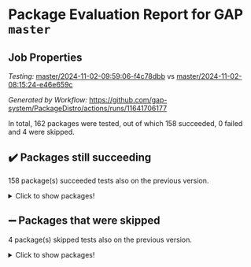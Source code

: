 # Package Evaluation Report for GAP `master`

## Job Properties

*Testing:* [master/2024-11-02-09:59:06-f4c78dbb](https://github.com/gap-system/PackageDistro/blob/data/reports/master/2024-11-02-09:59:06-f4c78dbb) vs [master/2024-11-02-08:15:24-e46e659c](https://github.com/gap-system/PackageDistro/blob/data/reports/master/2024-11-02-08:15:24-e46e659c)

*Generated by Workflow:* https://github.com/gap-system/PackageDistro/actions/runs/11641706177

In total, 162 packages were tested, out of which 158 succeeded, 0 failed and 4 were skipped.

## :heavy_check_mark: Packages still succeeding

158 package(s) succeeded tests also on the previous version.
<details><summary>Click to show packages!</summary>

- 4ti2interface 2023.02-04 [(success)](https://github.com/gap-system/PackageDistro/actions/runs/11641706177/job/32420564826)
- ace 5.6.2 [(success)](https://github.com/gap-system/PackageDistro/actions/runs/11641706177/job/32420566670)
- aclib 1.3.2 [(success)](https://github.com/gap-system/PackageDistro/actions/runs/11641706177/job/32420566854)
- agt 0.3.1 [(success)](https://github.com/gap-system/PackageDistro/actions/runs/11641706177/job/32420567017)
- alnuth 3.2.1 [(success)](https://github.com/gap-system/PackageDistro/actions/runs/11641706177/job/32420567116)
- anupq 3.3.1 [(success)](https://github.com/gap-system/PackageDistro/actions/runs/11641706177/job/32420567660)
- atlasrep 2.1.9 [(success)](https://github.com/gap-system/PackageDistro/actions/runs/11641706177/job/32420568021)
- autodoc 2023.06.19 [(success)](https://github.com/gap-system/PackageDistro/actions/runs/11641706177/job/32420568081)
- automata 1.16 [(success)](https://github.com/gap-system/PackageDistro/actions/runs/11641706177/job/32420568140)
- automgrp 1.3.2 [(success)](https://github.com/gap-system/PackageDistro/actions/runs/11641706177/job/32420568206)
- autpgrp 1.11 [(success)](https://github.com/gap-system/PackageDistro/actions/runs/11641706177/job/32420568256)
- cap 2024.10-08 [(success)](https://github.com/gap-system/PackageDistro/actions/runs/11641706177/job/32420568306)
- caratinterface 2.3.7 [(success)](https://github.com/gap-system/PackageDistro/actions/runs/11641706177/job/32420568356)
- cddinterface 2024.09.02 [(success)](https://github.com/gap-system/PackageDistro/actions/runs/11641706177/job/32420568393)
- circle 1.6.6 [(success)](https://github.com/gap-system/PackageDistro/actions/runs/11641706177/job/32420568462)
- classicpres 1.22 [(success)](https://github.com/gap-system/PackageDistro/actions/runs/11641706177/job/32420568506)
- cohomolo 1.6.11 [(success)](https://github.com/gap-system/PackageDistro/actions/runs/11641706177/job/32420568551)
- congruence 1.2.7 [(success)](https://github.com/gap-system/PackageDistro/actions/runs/11641706177/job/32420568594)
- corefreesub 0.6 [(success)](https://github.com/gap-system/PackageDistro/actions/runs/11641706177/job/32420568639)
- corelg 1.57 [(success)](https://github.com/gap-system/PackageDistro/actions/runs/11641706177/job/32420568695)
- crime 1.6 [(success)](https://github.com/gap-system/PackageDistro/actions/runs/11641706177/job/32420568740)
- crisp 1.4.6 [(success)](https://github.com/gap-system/PackageDistro/actions/runs/11641706177/job/32420568787)
- crypting 0.10.5 [(success)](https://github.com/gap-system/PackageDistro/actions/runs/11641706177/job/32420568862)
- cryst 4.1.27 [(success)](https://github.com/gap-system/PackageDistro/actions/runs/11641706177/job/32420568930)
- crystcat 1.1.10 [(success)](https://github.com/gap-system/PackageDistro/actions/runs/11641706177/job/32420569020)
- ctbllib 1.3.9 [(success)](https://github.com/gap-system/PackageDistro/actions/runs/11641706177/job/32420569079)
- cubefree 1.20 [(success)](https://github.com/gap-system/PackageDistro/actions/runs/11641706177/job/32420569143)
- curlinterface 2.4.0 [(success)](https://github.com/gap-system/PackageDistro/actions/runs/11641706177/job/32420569219)
- cvec 2.8.2 [(success)](https://github.com/gap-system/PackageDistro/actions/runs/11641706177/job/32420569276)
- datastructures 0.3.1 [(success)](https://github.com/gap-system/PackageDistro/actions/runs/11641706177/job/32420569357)
- deepthought 1.0.7 [(success)](https://github.com/gap-system/PackageDistro/actions/runs/11641706177/job/32420569437)
- design 1.8.1 [(success)](https://github.com/gap-system/PackageDistro/actions/runs/11641706177/job/32420569544)
- difsets 2.3.1 [(success)](https://github.com/gap-system/PackageDistro/actions/runs/11641706177/job/32420569616)
- digraphs 1.9.0 [(success)](https://github.com/gap-system/PackageDistro/actions/runs/11641706177/job/32420569700)
- edim 1.3.8 [(success)](https://github.com/gap-system/PackageDistro/actions/runs/11641706177/job/32420569775)
- example 4.3.4 [(success)](https://github.com/gap-system/PackageDistro/actions/runs/11641706177/job/32420569871)
- examplesforhomalg 2023.10-01 [(success)](https://github.com/gap-system/PackageDistro/actions/runs/11641706177/job/32420569960)
- factint 1.6.3 [(success)](https://github.com/gap-system/PackageDistro/actions/runs/11641706177/job/32420570025)
- ferret 1.0.14 [(success)](https://github.com/gap-system/PackageDistro/actions/runs/11641706177/job/32420570090)
- fga 1.5.0 [(success)](https://github.com/gap-system/PackageDistro/actions/runs/11641706177/job/32420570171)
- fining 1.5.6 [(success)](https://github.com/gap-system/PackageDistro/actions/runs/11641706177/job/32420570233)
- float 1.0.5 [(success)](https://github.com/gap-system/PackageDistro/actions/runs/11641706177/job/32420570349)
- format 1.4.4 [(success)](https://github.com/gap-system/PackageDistro/actions/runs/11641706177/job/32420570476)
- forms 1.2.12 [(success)](https://github.com/gap-system/PackageDistro/actions/runs/11641706177/job/32420570554)
- fplsa 1.2.6 [(success)](https://github.com/gap-system/PackageDistro/actions/runs/11641706177/job/32420570640)
- fr 2.4.13 [(success)](https://github.com/gap-system/PackageDistro/actions/runs/11641706177/job/32420570728)
- francy 2.0.3 [(success)](https://github.com/gap-system/PackageDistro/actions/runs/11641706177/job/32420570826)
- fwtree 1.3 [(success)](https://github.com/gap-system/PackageDistro/actions/runs/11641706177/job/32420570917)
- gapdoc 1.6.7 [(success)](https://github.com/gap-system/PackageDistro/actions/runs/11641706177/job/32420571014)
- gauss 2023.08-01 [(success)](https://github.com/gap-system/PackageDistro/actions/runs/11641706177/job/32420571135)
- gaussforhomalg 2024.08-01 [(success)](https://github.com/gap-system/PackageDistro/actions/runs/11641706177/job/32420571242)
- gbnp 1.1.0 [(success)](https://github.com/gap-system/PackageDistro/actions/runs/11641706177/job/32420571315)
- generalizedmorphismsforcap 2024.09-03 [(success)](https://github.com/gap-system/PackageDistro/actions/runs/11641706177/job/32420571398)
- genss 1.6.9 [(success)](https://github.com/gap-system/PackageDistro/actions/runs/11641706177/job/32420571465)
- gradedmodules 2024.01-01 [(success)](https://github.com/gap-system/PackageDistro/actions/runs/11641706177/job/32420571542)
- gradedringforhomalg 2024.07-01 [(success)](https://github.com/gap-system/PackageDistro/actions/runs/11641706177/job/32420571626)
- grape 4.9.2 [(success)](https://github.com/gap-system/PackageDistro/actions/runs/11641706177/job/32420571711)
- groupoids 1.76 [(success)](https://github.com/gap-system/PackageDistro/actions/runs/11641706177/job/32420571812)
- grpconst 2.6.5 [(success)](https://github.com/gap-system/PackageDistro/actions/runs/11641706177/job/32420571915)
- guarana 0.96.3 [(success)](https://github.com/gap-system/PackageDistro/actions/runs/11641706177/job/32420572023)
- guava 3.19 [(success)](https://github.com/gap-system/PackageDistro/actions/runs/11641706177/job/32420572133)
- hap 1.66 [(success)](https://github.com/gap-system/PackageDistro/actions/runs/11641706177/job/32420572224)
- hapcryst 0.1.15 [(success)](https://github.com/gap-system/PackageDistro/actions/runs/11641706177/job/32420572328)
- hecke 1.5.4 [(success)](https://github.com/gap-system/PackageDistro/actions/runs/11641706177/job/32420572427)
- help 4.0 [(success)](https://github.com/gap-system/PackageDistro/actions/runs/11641706177/job/32420572508)
- homalg 2024.01-01 [(success)](https://github.com/gap-system/PackageDistro/actions/runs/11641706177/job/32420572608)
- homalgtocas 2023.11-01 [(success)](https://github.com/gap-system/PackageDistro/actions/runs/11641706177/job/32420572683)
- idrel 2.48 [(success)](https://github.com/gap-system/PackageDistro/actions/runs/11641706177/job/32420572754)
- images 1.3.3 [(success)](https://github.com/gap-system/PackageDistro/actions/runs/11641706177/job/32420572824)
- intpic 0.4.0 [(success)](https://github.com/gap-system/PackageDistro/actions/runs/11641706177/job/32420572877)
- io 4.9.0 [(success)](https://github.com/gap-system/PackageDistro/actions/runs/11641706177/job/32420572946)
- io_forhomalg 2023.02-04 [(success)](https://github.com/gap-system/PackageDistro/actions/runs/11641706177/job/32420573008)
- irredsol 1.4.4 [(success)](https://github.com/gap-system/PackageDistro/actions/runs/11641706177/job/32420573054)
- json 2.2.2 [(success)](https://github.com/gap-system/PackageDistro/actions/runs/11641706177/job/32420573095)
- jupyterkernel 1.5.1 [(success)](https://github.com/gap-system/PackageDistro/actions/runs/11641706177/job/32420573145)
- jupyterviz 1.5.6 [(success)](https://github.com/gap-system/PackageDistro/actions/runs/11641706177/job/32420573188)
- kan 1.37 [(success)](https://github.com/gap-system/PackageDistro/actions/runs/11641706177/job/32420573238)
- kbmag 1.5.11 [(success)](https://github.com/gap-system/PackageDistro/actions/runs/11641706177/job/32420573282)
- laguna 3.9.7 [(success)](https://github.com/gap-system/PackageDistro/actions/runs/11641706177/job/32420573321)
- liealgdb 2.2.1 [(success)](https://github.com/gap-system/PackageDistro/actions/runs/11641706177/job/32420573359)
- liepring 2.9.1 [(success)](https://github.com/gap-system/PackageDistro/actions/runs/11641706177/job/32420573408)
- liering 2.4.2 [(success)](https://github.com/gap-system/PackageDistro/actions/runs/11641706177/job/32420573444)
- linearalgebraforcap 2024.10-01 [(success)](https://github.com/gap-system/PackageDistro/actions/runs/11641706177/job/32420573482)
- lins 0.9 [(success)](https://github.com/gap-system/PackageDistro/actions/runs/11641706177/job/32420573514)
- localizeringforhomalg 2023.10-01 [(success)](https://github.com/gap-system/PackageDistro/actions/runs/11641706177/job/32420573556)
- loops 3.4.4 [(success)](https://github.com/gap-system/PackageDistro/actions/runs/11641706177/job/32420573599)
- lpres 1.1.1 [(success)](https://github.com/gap-system/PackageDistro/actions/runs/11641706177/job/32420573653)
- majoranaalgebras 1.5.2 [(success)](https://github.com/gap-system/PackageDistro/actions/runs/11641706177/job/32420573691)
- mapclass 1.4.6 [(success)](https://github.com/gap-system/PackageDistro/actions/runs/11641706177/job/32420573743)
- matgrp 0.71 [(success)](https://github.com/gap-system/PackageDistro/actions/runs/11641706177/job/32420573795)
- matricesforhomalg 2024.08-05 [(success)](https://github.com/gap-system/PackageDistro/actions/runs/11641706177/job/32420573839)
- modisom 3.0.0 [(success)](https://github.com/gap-system/PackageDistro/actions/runs/11641706177/job/32420573876)
- modulepresentationsforcap 2024.09-02 [(success)](https://github.com/gap-system/PackageDistro/actions/runs/11641706177/job/32420573922)
- modules 2024.01-01 [(success)](https://github.com/gap-system/PackageDistro/actions/runs/11641706177/job/32420573956)
- monoidalcategories 2024.09-05 [(success)](https://github.com/gap-system/PackageDistro/actions/runs/11641706177/job/32420573988)
- nconvex 2022.09-01 [(success)](https://github.com/gap-system/PackageDistro/actions/runs/11641706177/job/32420574030)
- nilmat 1.4.2 [(success)](https://github.com/gap-system/PackageDistro/actions/runs/11641706177/job/32420574061)
- nock 1.5 [(success)](https://github.com/gap-system/PackageDistro/actions/runs/11641706177/job/32420574106)
- normalizinterface 1.3.7 [(success)](https://github.com/gap-system/PackageDistro/actions/runs/11641706177/job/32420574162)
- nq 2.5.11 [(success)](https://github.com/gap-system/PackageDistro/actions/runs/11641706177/job/32420574211)
- numericalsgps 1.4.0 [(success)](https://github.com/gap-system/PackageDistro/actions/runs/11641706177/job/32420574252)
- openmath 11.5.3 [(success)](https://github.com/gap-system/PackageDistro/actions/runs/11641706177/job/32420574285)
- orb 4.9.1 [(success)](https://github.com/gap-system/PackageDistro/actions/runs/11641706177/job/32420574331)
- packagemanager 1.6 [(success)](https://github.com/gap-system/PackageDistro/actions/runs/11641706177/job/32420574381)
- patternclass 2.4.5 [(success)](https://github.com/gap-system/PackageDistro/actions/runs/11641706177/job/32420574441)
- permut 2.0.5 [(success)](https://github.com/gap-system/PackageDistro/actions/runs/11641706177/job/32420574501)
- polenta 1.3.10 [(success)](https://github.com/gap-system/PackageDistro/actions/runs/11641706177/job/32420574552)
- polymaking 0.8.7 [(success)](https://github.com/gap-system/PackageDistro/actions/runs/11641706177/job/32420574603)
- primgrp 3.4.4 [(success)](https://github.com/gap-system/PackageDistro/actions/runs/11641706177/job/32420574644)
- profiling 2.6.0 [(success)](https://github.com/gap-system/PackageDistro/actions/runs/11641706177/job/32420574688)
- qdistrnd 0.9.4 [(success)](https://github.com/gap-system/PackageDistro/actions/runs/11641706177/job/32420574737)
- qpa 1.35 [(success)](https://github.com/gap-system/PackageDistro/actions/runs/11641706177/job/32420574812)
- quagroup 1.8.4 [(success)](https://github.com/gap-system/PackageDistro/actions/runs/11641706177/job/32420574860)
- radiroot 2.9 [(success)](https://github.com/gap-system/PackageDistro/actions/runs/11641706177/job/32420574902)
- rcwa 4.7.1 [(success)](https://github.com/gap-system/PackageDistro/actions/runs/11641706177/job/32420574944)
- rds 1.8 [(success)](https://github.com/gap-system/PackageDistro/actions/runs/11641706177/job/32420574992)
- recog 1.4.3 [(success)](https://github.com/gap-system/PackageDistro/actions/runs/11641706177/job/32420575042)
- repndecomp 1.3.0 [(success)](https://github.com/gap-system/PackageDistro/actions/runs/11641706177/job/32420575101)
- repsn 3.1.2 [(success)](https://github.com/gap-system/PackageDistro/actions/runs/11641706177/job/32420575151)
- resclasses 4.7.3 [(success)](https://github.com/gap-system/PackageDistro/actions/runs/11641706177/job/32420575208)
- ringsforhomalg 2024.06-01 [(success)](https://github.com/gap-system/PackageDistro/actions/runs/11641706177/job/32420575256)
- sco 2023.08-01 [(success)](https://github.com/gap-system/PackageDistro/actions/runs/11641706177/job/32420575320)
- scscp 2.4.3 [(success)](https://github.com/gap-system/PackageDistro/actions/runs/11641706177/job/32420575379)
- semigroups 5.4.0 [(success)](https://github.com/gap-system/PackageDistro/actions/runs/11641706177/job/32420575429)
- sglppow 2.4 [(success)](https://github.com/gap-system/PackageDistro/actions/runs/11641706177/job/32420575487)
- sgpviz 0.999.6 [(success)](https://github.com/gap-system/PackageDistro/actions/runs/11641706177/job/32420575563)
- simpcomp 2.1.14 [(success)](https://github.com/gap-system/PackageDistro/actions/runs/11641706177/job/32420575637)
- singular 2024.06.03 [(success)](https://github.com/gap-system/PackageDistro/actions/runs/11641706177/job/32420575711)
- sl2reps 1.1 [(success)](https://github.com/gap-system/PackageDistro/actions/runs/11641706177/job/32420575781)
- sla 1.6.2 [(success)](https://github.com/gap-system/PackageDistro/actions/runs/11641706177/job/32420575875)
- smallantimagmas 0.2.12 [(success)](https://github.com/gap-system/PackageDistro/actions/runs/11641706177/job/32420575964)
- smallgrp 1.5.4 [(success)](https://github.com/gap-system/PackageDistro/actions/runs/11641706177/job/32420576039)
- smallsemi 0.7.1 [(success)](https://github.com/gap-system/PackageDistro/actions/runs/11641706177/job/32420576126)
- sonata 2.9.6 [(success)](https://github.com/gap-system/PackageDistro/actions/runs/11641706177/job/32420576213)
- sophus 1.27 [(success)](https://github.com/gap-system/PackageDistro/actions/runs/11641706177/job/32420576298)
- sotgrps 1.3 [(success)](https://github.com/gap-system/PackageDistro/actions/runs/11641706177/job/32420576372)
- spinsym 1.5.2 [(success)](https://github.com/gap-system/PackageDistro/actions/runs/11641706177/job/32420576461)
- standardff 1.0 [(success)](https://github.com/gap-system/PackageDistro/actions/runs/11641706177/job/32420576577)
- symbcompcc 1.3.2 [(success)](https://github.com/gap-system/PackageDistro/actions/runs/11641706177/job/32420576684)
- thelma 1.3 [(success)](https://github.com/gap-system/PackageDistro/actions/runs/11641706177/job/32420576787)
- tomlib 1.2.11 [(success)](https://github.com/gap-system/PackageDistro/actions/runs/11641706177/job/32420576893)
- toolsforhomalg 2024.09-01 [(success)](https://github.com/gap-system/PackageDistro/actions/runs/11641706177/job/32420577011)
- toric 1.9.6 [(success)](https://github.com/gap-system/PackageDistro/actions/runs/11641706177/job/32420577179)
- toricvarieties 2022.07.13 [(success)](https://github.com/gap-system/PackageDistro/actions/runs/11641706177/job/32420577497)
- transgrp 3.6.5 [(success)](https://github.com/gap-system/PackageDistro/actions/runs/11641706177/job/32420577590)
- typeset 1.2.2 [(success)](https://github.com/gap-system/PackageDistro/actions/runs/11641706177/job/32420577670)
- ugaly 4.1.3 [(success)](https://github.com/gap-system/PackageDistro/actions/runs/11641706177/job/32420577761)
- unipot 1.6 [(success)](https://github.com/gap-system/PackageDistro/actions/runs/11641706177/job/32420577857)
- unitlib 4.2.0 [(success)](https://github.com/gap-system/PackageDistro/actions/runs/11641706177/job/32420577948)
- utils 0.85 [(success)](https://github.com/gap-system/PackageDistro/actions/runs/11641706177/job/32420578026)
- uuid 0.7 [(success)](https://github.com/gap-system/PackageDistro/actions/runs/11641706177/job/32420578154)
- walrus 0.9991 [(success)](https://github.com/gap-system/PackageDistro/actions/runs/11641706177/job/32420578226)
- wedderga 4.10.5 [(success)](https://github.com/gap-system/PackageDistro/actions/runs/11641706177/job/32420578307)
- wpe 0.8 [(success)](https://github.com/gap-system/PackageDistro/actions/runs/11641706177/job/32420578379)
- xmod 2.92 [(success)](https://github.com/gap-system/PackageDistro/actions/runs/11641706177/job/32420578463)
- xmodalg 1.23 [(success)](https://github.com/gap-system/PackageDistro/actions/runs/11641706177/job/32420578544)
- yangbaxter 0.10.6 [(success)](https://github.com/gap-system/PackageDistro/actions/runs/11641706177/job/32420578641)
- zeromqinterface 0.16 [(success)](https://github.com/gap-system/PackageDistro/actions/runs/11641706177/job/32420578720)
</details>

## :heavy_minus_sign: Packages that were skipped

4 package(s) skipped tests also on the previous version.
<details><summary>Click to show packages!</summary>

- browse 1.8.21 [(skipped)](https://github.com/gap-system/PackageDistro/actions/runs/11641706177/job/32420496644)
- itc 1.5.1 [(skipped)](https://github.com/gap-system/PackageDistro/actions/runs/11641706177/job/32420496644)
- polycyclic 2.16 [(skipped)](https://github.com/gap-system/PackageDistro/actions/runs/11641706177/job/32420496644)
- xgap 4.32 [(skipped)](https://github.com/gap-system/PackageDistro/actions/runs/11641706177/job/32420496644)
</details>

